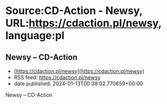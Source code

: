 # Source:CD-Action - Newsy, URL:https://cdaction.pl/newsy, language:pl

## Newsy – CD-Action
 - [https://cdaction.pl/newsy](https://cdaction.pl/newsy)
 - RSS feed: https://cdaction.pl/newsy
 - date published: 2024-01-13T00:38:02.770659+00:00

Newsy – CD-Action

